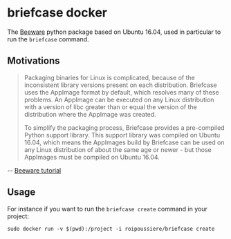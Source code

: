 # briefcase docker

The [Beeware](https://beeware.org/) python package based on Ubuntu 16.04, used in particular to run the `briefcase` command.

## Motivations

> Packaging binaries for Linux is complicated, because of the inconsistent library versions present on each distribution. Briefcase uses the AppImage format by default, which resolves many of these problems. An AppImage can be executed on any Linux distribution with a version of libc greater than or equal the version of the distribution where the AppImage was created.
>
> To simplify the packaging process, Briefcase provides a pre-compiled Python support library. This support library was compiled on Ubuntu 16.04, which means the AppImages build by Briefcase can be used on any Linux distribution of about the same age or newer - but those AppImages must be compiled on Ubuntu 16.04.

-- [Beeware tutorial](https://docs.beeware.org/en/latest/tutorial/tutorial-3.html)

## Usage

For instance if you want to run the `briefcase create` command in your project:

```
sudo docker run -v $(pwd):/project -i roipoussiere/briefcase create
```
